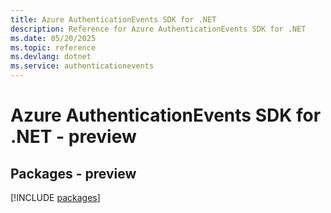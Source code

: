 ```yaml
---
title: Azure AuthenticationEvents SDK for .NET
description: Reference for Azure AuthenticationEvents SDK for .NET
ms.date: 05/20/2025
ms.topic: reference
ms.devlang: dotnet
ms.service: authenticationevents
---
```

# Azure AuthenticationEvents SDK for .NET - preview
## Packages - preview
[!INCLUDE [packages](authenticationevents-index.md)]